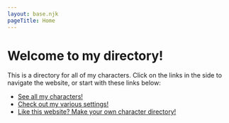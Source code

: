 ```yaml
---
layout: base.njk
pageTitle: Home
---
```


# Welcome to my directory!

This is a directory for all of my characters. Click on the links in the side to navigate the website, or start with these links below:

* [See all my characters!](/characters)
* [Check out my various settings!](/settings)
* [Like this website? Make your own character directory!](https://github.com/portfiend/eleventy-oc-directory-template)